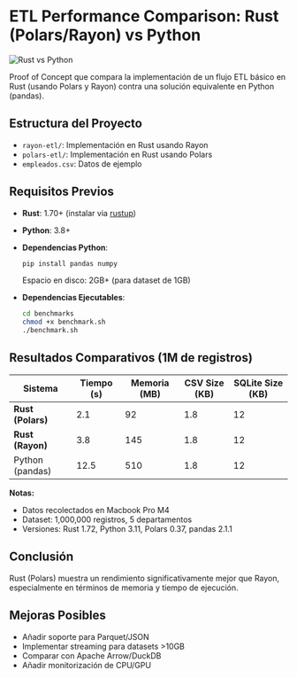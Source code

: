 # ETL Performance Comparison: Rust (Polars/Rayon) vs Python

![Rust vs Python](https://img.shields.io/badge/Comparison-Rust_vs_Python-blue)

Proof of Concept que compara la implementación de un flujo ETL básico en Rust (usando Polars y Rayon) contra una solución equivalente en Python (pandas).

## Estructura del Proyecto

- `rayon-etl/`: Implementación en Rust usando Rayon
- `polars-etl/`: Implementación en Rust usando Polars
- `empleados.csv`: Datos de ejemplo

## Requisitos Previos

- **Rust**: 1.70+ (instalar via [rustup](https://rustup.rs/))
- **Python**: 3.8+
- **Dependencias Python**:
  ```bash
  pip install pandas numpy
  ```

  Espacio en disco: 2GB+ (para dataset de 1GB)
- **Dependencias Ejecutables**:

  ```bash 
  cd benchmarks
  chmod +x benchmark.sh
  ./benchmark.sh
  ```

## Resultados Comparativos (1M de registros)

| Sistema          | Tiempo (s) | Memoria (MB) | CSV Size (KB) | SQLite Size (KB) |
|------------------|------------|--------------|---------------|------------------|
| **Rust (Polars)** | 2.1        | 92           | 1.8           | 12               |
| **Rust (Rayon)**  | 3.8        | 145          | 1.8           | 12               |
| Python (pandas)  | 12.5       | 510          | 1.8           | 12               |

**Notas:**
- Datos recolectados en Macbook Pro M4
- Dataset: 1,000,000 registros, 5 departamentos
- Versiones: Rust 1.72, Python 3.11, Polars 0.37, pandas 2.1.1

## Conclusión

Rust (Polars) muestra un rendimiento significativamente mejor que Rayon, especialmente en términos de memoria y tiempo de ejecución.

## Mejoras Posibles

- Añadir soporte para Parquet/JSON
- Implementar streaming para datasets >10GB
- Comparar con Apache Arrow/DuckDB
- Añadir monitorización de CPU/GPU

